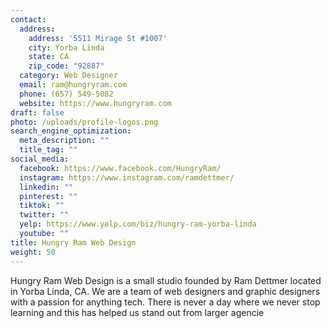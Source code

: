 ```yaml
---
contact:
  address:
    address: '5511 Mirage St #1007'
    city: Yorba Linda
    state: CA
    zip_code: "92887"
  category: Web Designer
  email: ram@hungryram.com
  phone: (657) 549-5082
  website: https://www.hungryram.com
draft: false
photo: /uploads/profile-logos.png
search_engine_optimization:
  meta_description: ""
  title_tag: ""
social_media:
  facebook: https://www.facebook.com/HungryRam/
  instagram: https://www.instagram.com/ramdettmer/
  linkedin: ""
  pinterest: ""
  tiktok: ""
  twitter: ""
  yelp: https://www.yelp.com/biz/hungry-ram-yorba-linda
  youtube: ""
title: Hungry Ram Web Design
weight: 50
---
```

Hungry Ram Web Design is a small studio founded by Ram Dettmer located in Yorba Linda, CA. We are a team of web designers and graphic designers with a passion for anything tech. There is never a day where we never stop learning and this has helped us stand out from larger agencie

